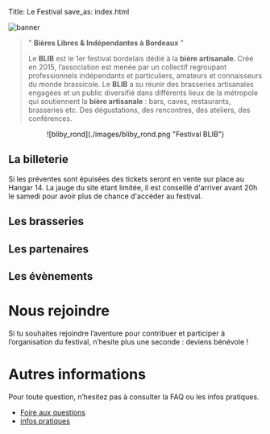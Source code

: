 Title: Le Festival
save_as: index.html

![banner](./images/banner.png "Festival BLIB")

> " **Bières Libres & Indépendantes à Bordeaux** "
>
> Le **BLIB** est le 1er festival bordelais dédié à la **bière artisanale**. Créé en 2015, l’association est menée par un collectif regroupant professionnels indépendants et particuliers, amateurs et connaisseurs du monde brassicole.
> Le **BLIB** a su réunir des brasseries artisanales engagées et un public diversifié dans différents lieux de la métropole qui soutiennent la **bière artisanale** : bars, caves, restaurants, brasseries etc. Des dégustations, des rencontres, des ateliers, des conférences.

<center>
![bliby_rond](./images/bliby_rond.png "Festival BLIB")
</center>


## La billeterie

Si les préventes sont épuisées des tickets seront en vente sur place au Hangar 14.
La jauge du site étant limitée, il est conseillé d'arriver avant 20h le samedi pour avoir plus de chance d'accéder au festival.

## Les brasseries

## Les partenaires

## Les évènements

# Nous rejoindre

Si tu souhaites rejoindre l’aventure pour contribuer et participer à l’organisation du festival, n’hesite plus une seconde : deviens bénévole !

# Autres informations

Pour toute question, n’hesitez pas à consulter la FAQ ou les infos pratiques.

* [Foire aux questions]({filename}faq.md)
* [infos pratiques]({filename}infos.md)
